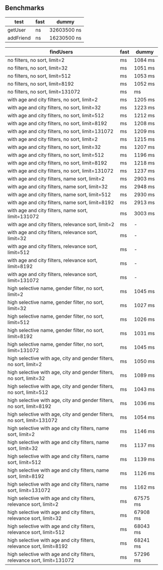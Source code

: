 ## Benchmarks

| test | fast | dummy |
|-|-|-|
|getUser|  ns | 32603500 ns |
|addFriend|  ns | 16230500 ns |

| findUsers | fast | dummy |
|-|-|-|
| no filters, no sort, limit=2|  ms | 1084 ms |
| no filters, no sort, limit=32|  ms | 1051 ms |
| no filters, no sort, limit=512|  ms | 1053 ms |
| no filters, no sort, limit=8192|  ms | 1052 ms |
| no filters, no sort, limit=131072|  ms |  ms |
| with age and city filters, no sort, limit=2|  ms | 1205 ms |
| with age and city filters, no sort, limit=32|  ms | 1223 ms |
| with age and city filters, no sort, limit=512|  ms | 1212 ms |
| with age and city filters, no sort, limit=8192|  ms | 1208 ms |
| with age and city filters, no sort, limit=131072|  ms | 1209 ms |
| with age and city filters, no sort, limit=2|  ms | 1215 ms |
| with age and city filters, no sort, limit=32|  ms | 1207 ms |
| with age and city filters, no sort, limit=512|  ms | 1196 ms |
| with age and city filters, no sort, limit=8192|  ms | 1218 ms |
| with age and city filters, no sort, limit=131072|  ms | 1237 ms |
| with age and city filters, name sort, limit=2|  ms | 2903 ms |
| with age and city filters, name sort, limit=32|  ms | 2948 ms |
| with age and city filters, name sort, limit=512|  ms | 2930 ms |
| with age and city filters, name sort, limit=8192|  ms | 2913 ms |
| with age and city filters, name sort, limit=131072|  ms | 3003 ms |
| with age and city filters, relevance sort, limit=2|  ms | - |
| with age and city filters, relevance sort, limit=32|  ms | - |
| with age and city filters, relevance sort, limit=512|  ms | - |
| with age and city filters, relevance sort, limit=8192|  ms | - |
| with age and city filters, relevance sort, limit=131072|  ms | - |
| high selective name, gender filter, no sort, limit=2|  ms | 1045 ms |
| high selective name, gender filter, no sort, limit=32|  ms | 1027 ms |
| high selective name, gender filter, no sort, limit=512|  ms | 1026 ms |
| high selective name, gender filter, no sort, limit=8192|  ms | 1031 ms |
| high selective name, gender filter, no sort, limit=131072|  ms | 1045 ms |
| high selective with age, city and gender filters, no sort, limit=2 |  ms | 1050 ms |
| high selective with age, city and gender filters, no sort, limit=32 |  ms | 1089 ms |
| high selective with age, city and gender filters, no sort, limit=512 |  ms | 1043 ms |
| high selective with age, city and gender filters, no sort, limit=8192 |  ms | 1036 ms |
| high selective with age, city and gender filters, no sort, limit=131072 |  ms | 1054 ms |
| high selective with age and city filters, name sort, limit=2 |  ms | 1146 ms |
| high selective with age and city filters, name sort, limit=32 |  ms | 1137 ms |
| high selective with age and city filters, name sort, limit=512 |  ms | 1139 ms |
| high selective with age and city filters, name sort, limit=8192|  ms | 1126 ms |
| high selective with age and city filters, name sort, limit=131072|  ms | 1162 ms |
| high selective with age and city filters, relevance sort, limit=2|  ms | 67575 ms |
| high selective with age and city filters, relevance sort, limit=32|  ms | 67908 ms |
| high selective with age and city filters, relevance sort, limit=512|  ms | 68043 ms |
| high selective with age and city filters, relevance sort, limit=8192|  ms | 68241 ms |
| high selective with age and city filters, relevance sort, limit=131072|  ms | 57296 ms |
